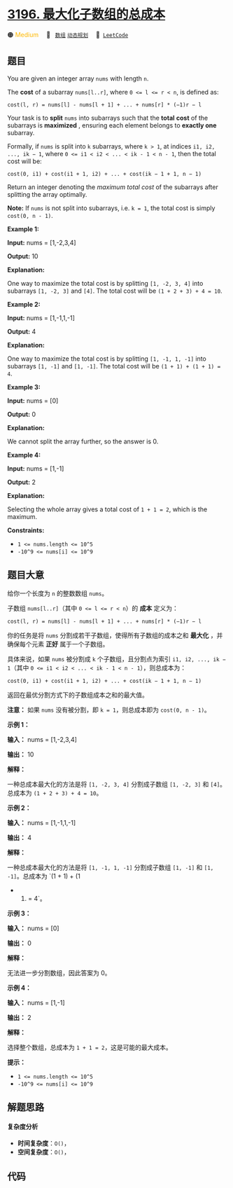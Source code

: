 # [3196. 最大化子数组的总成本](https://leetcode.com/problems/maximize-total-cost-of-alternating-subarrays)

🟠 <font color=#ffb800>Medium</font>&emsp; 🔖&ensp; [`数组`](/tag/array.md) [`动态规划`](/tag/dynamic-programming.md)&emsp; 🔗&ensp;[`LeetCode`](https://leetcode.com/problems/maximize-total-cost-of-alternating-subarrays)

## 题目

You are given an integer array `nums` with length `n`.

The **cost** of a subarray `nums[l..r]`, where `0 <= l <= r < n`, is defined
as:

`cost(l, r) = nums[l] - nums[l + 1] + ... + nums[r] * (−1)r − l`

Your task is to **split** `nums` into subarrays such that the **total**
**cost** of the subarrays is **maximized** , ensuring each element belongs to
**exactly one** subarray.

Formally, if `nums` is split into `k` subarrays, where `k > 1`, at indices
`i1, i2, ..., ik − 1`, where `0 <= i1 < i2 < ... < ik - 1 < n - 1`, then the
total cost will be:

`cost(0, i1) + cost(i1 + 1, i2) + ... + cost(ik − 1 + 1, n − 1)`

Return an integer denoting the _maximum total cost_ of the subarrays after
splitting the array optimally.

**Note:** If `nums` is not split into subarrays, i.e. `k = 1`, the total cost
is simply `cost(0, n - 1)`.



**Example 1:**

**Input:** nums = [1,-2,3,4]

**Output:** 10

**Explanation:**

One way to maximize the total cost is by splitting `[1, -2, 3, 4]` into
subarrays `[1, -2, 3]` and `[4]`. The total cost will be `(1 + 2 + 3) + 4 =
10`.

**Example 2:**

**Input:** nums = [1,-1,1,-1]

**Output:** 4

**Explanation:**

One way to maximize the total cost is by splitting `[1, -1, 1, -1]` into
subarrays `[1, -1]` and `[1, -1]`. The total cost will be `(1 + 1) + (1 + 1) =
4`.

**Example 3:**

**Input:** nums = [0]

**Output:** 0

**Explanation:**

We cannot split the array further, so the answer is 0.

**Example 4:**

**Input:** nums = [1,-1]

**Output:** 2

**Explanation:**

Selecting the whole array gives a total cost of `1 + 1 = 2`, which is the
maximum.



**Constraints:**

  * `1 <= nums.length <= 10^5`
  * `-10^9 <= nums[i] <= 10^9`


## 题目大意

给你一个长度为 `n` 的整数数组 `nums`。

子数组 `nums[l..r]`（其中 `0 <= l <= r < n`）的 **成本** 定义为：

`cost(l, r) = nums[l] - nums[l + 1] + ... + nums[r] * (−1)r − l`

你的任务是将 `nums` 分割成若干子数组，使得所有子数组的成本之和 **最大化** ，并确保每个元素 **正好** 属于一个子数组。

具体来说，如果 `nums` 被分割成 `k` 个子数组，且分割点为索引 `i1, i2, ..., ik − 1`（其中 `0 <= i1 < i2 <
... < ik - 1 < n - 1`），则总成本为：

`cost(0, i1) + cost(i1 + 1, i2) + ... + cost(ik − 1 + 1, n − 1)`

返回在最优分割方式下的子数组成本之和的最大值。

**注意：** 如果 `nums` 没有被分割，即 `k = 1`，则总成本即为 `cost(0, n - 1)`。



**示例 1：**

**输入：** nums = [1,-2,3,4]

**输出：** 10

**解释：**

一种总成本最大化的方法是将 `[1, -2, 3, 4]` 分割成子数组 `[1, -2, 3]` 和 `[4]`。总成本为 `(1 + 2 + 3) +
4 = 10`。

**示例 2：**

**输入：** nums = [1,-1,1,-1]

**输出：** 4

**解释：**

一种总成本最大化的方法是将 `[1, -1, 1, -1]` 分割成子数组 `[1, -1]` 和 `[1, -1]`。总成本为 `(1 + 1) + (1
+ 1) = 4`。

**示例 3：**

**输入：** nums = [0]

**输出：** 0

**解释：**

无法进一步分割数组，因此答案为 0。

**示例 4：**

**输入：** nums = [1,-1]

**输出：** 2

**解释：**

选择整个数组，总成本为 `1 + 1 = 2`，这是可能的最大成本。



**提示：**

  * `1 <= nums.length <= 10^5`
  * `-10^9 <= nums[i] <= 10^9`


## 解题思路

#### 复杂度分析

- **时间复杂度**：`O()`，
- **空间复杂度**：`O()`，

## 代码

```javascript

```